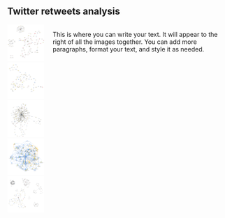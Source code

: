 ## Twitter retweets analysis

<div style="display: flex; align-items: start;">
  <div>
    <img src="images/bard.png" width="100"><br>
    <img src="images/ChinaSpyBalloon.png" width="100"><br>
    <img src="images/Eurovision.png" width="100"><br>
    <img src="images/NursesStrike.png"" width="100"><br>
    <img src="images/SixNations.png" width="100">
  </div>
  <div style="margin-left: 20px; max-width: 400px;">
    <p>
      This is where you can write your text. It will appear to the right of all the images together. 
      You can add more paragraphs, format your text, and style it as needed.
    </p>
  </div>
</div>
